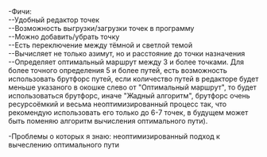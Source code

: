 -Фичи:  
--Удобный редактор точек  
--Возможность выгрузки/загрузки точек в программу  
--Можно добавить/убрать точку  
--Есть переключение между тёмной и светлой темой  
--Вычисляет не только азимут, но и расстояние до точки назначения  
--Определяет оптимальный маршрут между 3 и более точками. Для более точного определения 5 и более путей, есть возможность использовать брутфорс путей, если количество путей в редакторе будет меньше указаного в окошке слево от "Оптимальный маршрут", то будет использоваться брутфорс, иначе "Жадный алгоритм", брутфорс очень ресурсоёмкий и весьма неоптимизированный процесс так, что рекомендую использовать его только до 6-7 точек, в будущем может быть поменяю алгоритм вычисления оптимального пути).

  
-Проблемы о которых я знаю: неоптимизированный подход к вычеслению оптимального пути

